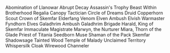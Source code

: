 
Abomination of Llanowar
Abrupt Decay
Assassin's Trophy
Beast Within
Brotherhood Regalia
Canopy Tactician
Circle of Dreams Druid
Copperhorn Scout
Crown of Skemfar
Elderfang Venom
Elven Ambush
Elvish Warmaster
Fyndhorn Elves
Galadhrim Ambush
Galadhrim Brigade
Harald, King of Skemfar
Immaculate Magistrate
Marwyn, the Nurturer
Miara, Thorn of the Glade
Priest of Titania
Seedborn Muse
Shaman of the Pack
Skemfar Shadowsage
Tainted Wood
Temple of Malady
Unclaimed Territory
Whispersilk Cloak
Wirewood Channeler